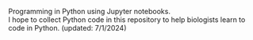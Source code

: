Programming in Python using Jupyter notebooks.  
I hope to collect Python code in this repository to help biologists learn to code in Python. 
(updated: 7/1/2024)
